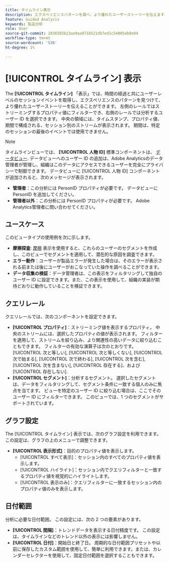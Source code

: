 ```yaml
---
title: タイムライン表示
description: エクスペリエンスパターンを調べ、より優れたユーザーストーリーを伝えます。
feature: Guided Analysis
keywords: 製品分析
role: User
source-git-commit: 2836582b13ae9aa971b521db7ed1c54805eb0e94
workflow-type: tm+mt
source-wordcount: '536'
ht-degree: 1%

---
```


# [!UICONTROL タイムライン] 表示

The **[!UICONTROL タイムライン]** 「表示」では、時間の経過と共にユーザーレベルのセッションイベントを取得し、エクスペリエンスのパターンを見つけて、より優れたユーザーストーリーを伝えることができます。 左側のレールではストリーミングするプロパティ値にフィルターでき、右側のレールでは分析するユーザー ID を選択できます。 中央の領域には、タイムスタンプ、プロパティ値、期間で構成される、セッション別のストリームが表示されます。 期間は、特定のセッションの最後のイベントでは使用できません。

>[!NOTE]
>
>タイムラインビューでは、 **[!UICONTROL 人物 ID]** 標準コンポーネントは、 [データビュー](/help/data-views/component-reference.md#optional). データビューへのユーザー ID の追加は、Adobe Analyticsのデータ管理者が管理し、組織はこのデータにアクセスできるユーザーを完全にプライバシーで制御できます。 データビューに [!UICONTROL 人物 ID] コンポーネントが追加されると、次のメッセージが表示されます。

* **管理者**：この分析には PersonID プロパティが必要です。 データビューに PersonID を追加してください。
* **管理者以外**：この分析には PersonID プロパティが必要です。 Adobe Analytics管理者に問い合わせてください。

## ユースケース

このビュータイプの使用例を次に示します。

* **摩擦探査**: [摩擦](friction.md) 表示を使用すると、これらのユーザーのセグメントを作成し、このビューでセグメントを適用して、潜在的な原因を調査できます。
* **エラー動作**：ユーザーが製品エラーが発生した場合は、そのエラーが表示される前または後にユーザーがおこなっていた操作を調べることができます。
* **データ収集の検証**：データ管理者は、この表示をフィルタリングして独自のユーザー ID に設定できます。また、この表示を使用して、組織の実装が期待どおりに動作していることを検証できます。

## クエリレール

クエリレールでは、次のコンポーネントを設定できます。

* **[!UICONTROL プロパティ]**：ストリーミング値を表示するプロパティ。 中央のストリームには、選択したプロパティの値が表示されます。 フィルターを適用して、ストリームを絞り込み、より関連性の高いデータに絞り込むこともできます。 フィルターの有効な演算子は次のとおりです。 [!UICONTROL 次と等しい], [!UICONTROL 次と等しくない], [!UICONTROL 次で始まる], [!UICONTROL 次で終わる], [!UICONTROL 次を含む], [!UICONTROL 次を含まない], [!UICONTROL 存在する]、および [!UICONTROL 存在しない].
* **[!UICONTROL セグメント]**：分析するセグメント。 選択したセグメントは、データをフィルタリングして、セグメント条件に一致する個人のみに焦点を当てます。 ビューを特定のユーザー ID に絞り込む場合は、ここでそのユーザー ID にフィルターできます。 このビューでは、1 つのセグメントがサポートされています。

## グラフ設定

The [!UICONTROL タイムライン] 表示では、次のグラフ設定を利用できます。この設定は、グラフの上のメニューで調整できます。

* **[!UICONTROL 表示形式]**：目的のプロパティ値を表示します。
   * [!UICONTROL すべて表示]：セッション内のすべてのプロパティ値を表示します。
   * [!UICONTROL ハイライト]：セッション内でクエリフィルターと一致するプロパティ値を視覚的にハイライトします。
   * [!UICONTROL 表示のみ]：クエリフィルターに一致するセッション内のプロパティ値のみを表示します。

## 日付範囲

分析に必要な日付範囲。 この設定には、次の 2 つの要素があります。

* **[!UICONTROL 間隔]**：トレンドデータを表示する日付精度です。 この設定は、タイムラインなどのトレンド以外の表示には影響しません。
* **[!UICONTROL 日付]**：開始日と終了日。 周期的な日付範囲プリセットや以前に保存したカスタム範囲を使用して、簡単に利用できます。または、カレンダーセレクターを使用して、固定日付範囲を選択することもできます。
